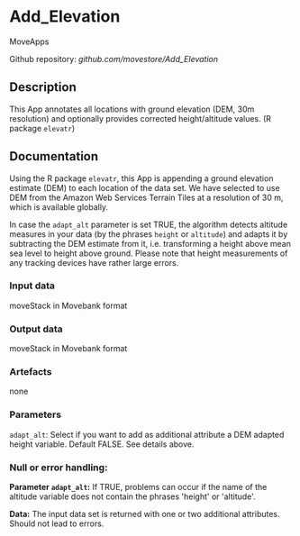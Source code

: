 # Add_Elevation

MoveApps

Github repository: *github.com/movestore/Add_Elevation*

## Description
This App annotates all locations with ground elevation (DEM, 30m resolution) and optionally provides corrected height/altitude values. (R package `elevatr`)

## Documentation
Using the R package `elevatr`, this App is appending a ground elevation estimate (DEM) to each location of the data set. We have selected to use DEM from the Amazon Web Services Terrain Tiles at a resolution of 30 m, which is available globally.

In case the `adapt_alt` parameter is set TRUE, the algorithm detects altitude measures in your data (by the phrases `height` or `altitude`) and adapts it by subtracting the DEM estimate from it, i.e. transforming a height above mean sea level to height above ground. Please note that height measurements of any tracking devices have rather large errors.

### Input data
moveStack in Movebank format

### Output data
moveStack in Movebank format

### Artefacts
none

### Parameters 
`adapt_alt`: Select if you want to add as additional attribute a DEM adapted height variable. Default FALSE. See details above.

### Null or error handling:
**Parameter `adapt_alt`:** If TRUE, problems can occur if the name of the altitude variable does not contain the phrases 'height' or 'altitude'.

**Data:** The input data set is returned with one or two additional attributes. Should not lead to errors. 
